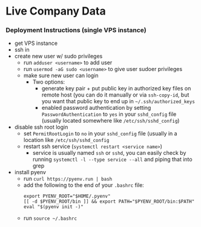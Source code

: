 # Live Company Data

### Deployment Instructions (single VPS instance)
- get VPS instance
- ssh in
- create new user w/ sudo privileges
  - run `adduser <username>` to add user
  - run `usermod -aG sudo <username>` to give user sudoer privileges
  - make sure new user can login
    - Two options:
      - generate key pair + put public key in authorized key files on remote host (you can do it manually or via `ssh-copy-id`, but you want that public key to end up in `~/.ssh/authorized_keys`
      - enabled password authentication by setting `PasswordAuthentication` to `yes` in your `sshd_config` file (usually located somewhere like `/etc/ssh/sshd_config`)
- disable ssh root login
  - set `PermitRootLogin` to `no` in your `sshd_config` file (usually in a location like `/etc/ssh/sshd_config`
  - restart ssh service (`systemctl restart <service name>`)
    - service is usually named `ssh` or `sshd`, you can easily check by running `systemctl -l --type service --all` and piping that into grep
- install pyenv
  - run `curl https://pyenv.run | bash`
  - add the following to the end of your `.bashrc` file:
    ```
    export PYENV_ROOT="$HOME/.pyenv"
    [[ -d $PYENV_ROOT/bin ]] && export PATH="$PYENV_ROOT/bin:$PATH"
    eval "$(pyenv init -)"
    ```
  - run `source ~/.bashrc`

